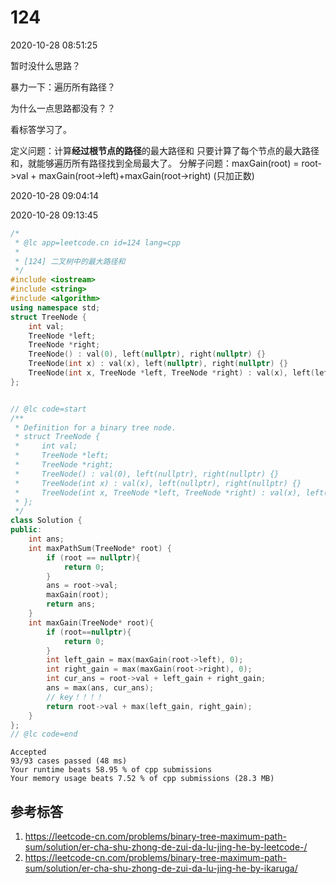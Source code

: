 # 124

2020-10-28 08:51:25


暂时没什么思路？

暴力一下：遍历所有路径？

为什么一点思路都没有？？

看标答学习了。

定义问题：计算**经过根节点的路径**的最大路径和
只要计算了每个节点的最大路径和，就能够遍历所有路径找到全局最大了。
分解子问题：maxGain(root) = root->val + maxGain(root->left)+maxGain(root->right) (只加正数)


2020-10-28 09:04:14


2020-10-28 09:13:45

```cpp
/*
 * @lc app=leetcode.cn id=124 lang=cpp
 *
 * [124] 二叉树中的最大路径和
 */
#include <iostream>
#include <string>
#include <algorithm>
using namespace std;
struct TreeNode {
    int val;
    TreeNode *left;
    TreeNode *right;
    TreeNode() : val(0), left(nullptr), right(nullptr) {}
    TreeNode(int x) : val(x), left(nullptr), right(nullptr) {}
    TreeNode(int x, TreeNode *left, TreeNode *right) : val(x), left(left), right(right) {}
};


// @lc code=start
/**
 * Definition for a binary tree node.
 * struct TreeNode {
 *     int val;
 *     TreeNode *left;
 *     TreeNode *right;
 *     TreeNode() : val(0), left(nullptr), right(nullptr) {}
 *     TreeNode(int x) : val(x), left(nullptr), right(nullptr) {}
 *     TreeNode(int x, TreeNode *left, TreeNode *right) : val(x), left(left), right(right) {}
 * };
 */
class Solution {
public:
    int ans;
    int maxPathSum(TreeNode* root) {
        if (root == nullptr){
            return 0;
        }
        ans = root->val;
        maxGain(root);
        return ans;
    }
    int maxGain(TreeNode* root){
        if (root==nullptr){
            return 0;
        }
        int left_gain = max(maxGain(root->left), 0);
        int right_gain = max(maxGain(root->right), 0);
        int cur_ans = root->val + left_gain + right_gain;
        ans = max(ans, cur_ans);
        // key！！！！
        return root->val + max(left_gain, right_gain);
    }
};
// @lc code=end

```


```
Accepted
93/93 cases passed (48 ms)
Your runtime beats 58.95 % of cpp submissions
Your memory usage beats 7.52 % of cpp submissions (28.3 MB)
```

## 参考标答

1. https://leetcode-cn.com/problems/binary-tree-maximum-path-sum/solution/er-cha-shu-zhong-de-zui-da-lu-jing-he-by-leetcode-/
2. https://leetcode-cn.com/problems/binary-tree-maximum-path-sum/solution/er-cha-shu-zhong-de-zui-da-lu-jing-he-by-ikaruga/